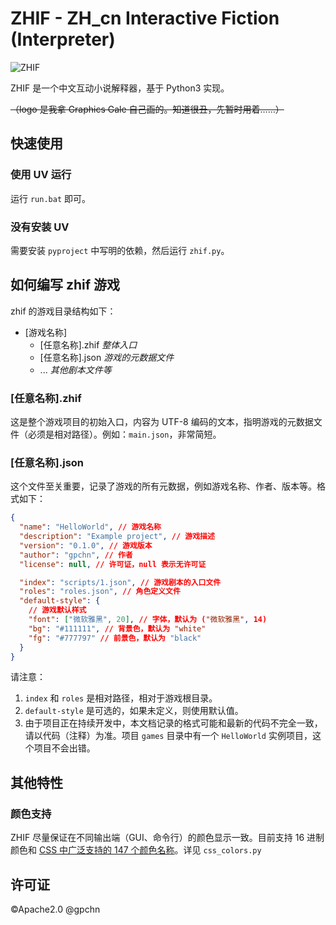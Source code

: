 # ZHIF - ZH_cn Interactive Fiction (Interpreter)

![ZHIF](https://github.com/gpchn/zhif/blob/main/zhif.ico)

ZHIF 是一个中文互动小说解释器，基于 Python3 实现。

~~（logo 是我拿 Graphics Gale 自己画的。知道很丑，先暂时用着……）~~

## 快速使用

### 使用 UV 运行

运行 `run.bat` 即可。

### 没有安装 UV

需要安装 `pyproject` 中写明的依赖，然后运行 `zhif.py`。

## 如何编写 zhif 游戏

zhif 的游戏目录结构如下：

- \[游戏名称]
  - \[任意名称].zhif _整体入口_
  - \[任意名称].json _游戏的元数据文件_
  - ... _其他剧本文件等_

### \[任意名称].zhif

这是整个游戏项目的初始入口，内容为 UTF-8 编码的文本，指明游戏的元数据文件（必须是相对路径）。例如：`main.json`，非常简短。

### \[任意名称].json

这个文件至关重要，记录了游戏的所有元数据，例如游戏名称、作者、版本等。格式如下：

```json
{
  "name": "HelloWorld", // 游戏名称
  "description": "Example project", // 游戏描述
  "version": "0.1.0", // 游戏版本
  "author": "gpchn", // 作者
  "license": null, // 许可证，null 表示无许可证

  "index": "scripts/1.json", // 游戏剧本的入口文件
  "roles": "roles.json", // 角色定义文件
  "default-style": {
    // 游戏默认样式
    "font": ["微软雅黑", 20], // 字体，默认为 ("微软雅黑", 14)
    "bg": "#111111", // 背景色，默认为 "white"
    "fg": "#777797" // 前景色，默认为 "black"
  }
}
```

请注意：

1. `index` 和 `roles` 是相对路径，相对于游戏根目录。
2. `default-style` 是可选的，如果未定义，则使用默认值。
3. 由于项目正在持续开发中，本文档记录的格式可能和最新的代码不完全一致，请以代码（注释）为准。项目 `games` 目录中有一个 `HelloWorld` 实例项目，这个项目不会出错。

## 其他特性

### 颜色支持

ZHIF 尽量保证在不同输出端（GUI、命令行）的颜色显示一致。目前支持 16 进制颜色和 [CSS 中广泛支持的 147 个颜色名称](https://www.runoob.com/cssref/css-colornames.html)。详见 `css_colors.py`

## 许可证

©Apache2.0 @gpchn
